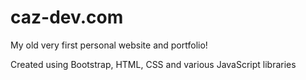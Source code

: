 # caz-dev.com
My old very first personal website and portfolio!

Created using Bootstrap, HTML, CSS and various JavaScript libraries
